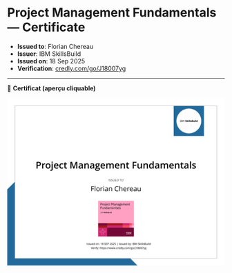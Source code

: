 # Project Management Fundamentals — Certificate

- **Issued to**: Florian Chereau  
- **Issuer**: IBM SkillsBuild  
- **Issued on**: 18 Sep 2025  
- **Verification**: [credly.com/go/J18007yg](https://www.credly.com/go/J18007yg)

---

📄 **Certificat (aperçu cliquable)**

[![Certificat Project Management](./assets/img/project-management.png)](./assets/pdf/project-management.pdf)
